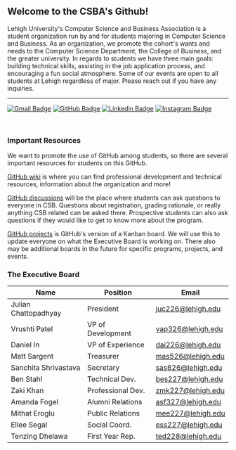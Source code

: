 ## Welcome to the CSBA's Github!

Lehigh University's Computer Science and Business Association is a student organization run by and for students majoring in Computer Science and Business. As an organization, we promote the cohort's wants and needs to the Computer Science Department, the College of Business, and the greater university. In regards to students we have three main goals: building technical skills, assisting in the job application process, and encouraging a fun social atmosphere. Some of our events are open to all students at Lehigh regardless of major. Please reach out if you have any inquiries.

---
[![Gmail Badge](https://img.shields.io/badge/-@incsba-ea4335?style=flat-square&labelColor=ea4335&logo=gmail&logoColor=white&link=https://mailto:incsba@lehigh.edu)](mailto:incsba@lehigh.edu)
[![GitHub Badge](https://img.shields.io/badge/-@Lehigh_CSB-%2312100E?style=flat-square&logo=GitHub&logoColor=white&link=https://www.github.com/Lehigh-CSB/)](https://www.github.com/Lehigh-CSB/)
[![Linkedin Badge](https://img.shields.io/badge/-@Lehigh_CSB-blue?style=flat-square&logo=Linkedin&logoColor=white&link=https://www.linkedin.com/groups/4481359/)](https://www.linkedin.com/groups/4481359/)
[![Instagram Badge](https://img.shields.io/badge/-@lehighcsb-e1306c?style=flat-square&labelColor=e1306c&logo=instagram&logoColor=white&link=https://www.instagram.com/lehighcsb/)](https://www.instagram.com/lehighcsb/)

<br />

### Important Resources

We want to promote the use of GitHub among students, so there are several important resources for students on this GitHub. 

[GitHub wiki](https://github.com/Lehigh-CSB/Computer-Science-and-Business-Association/wiki) is where you can find professional development and technical resources, information about the organization and more!

[GitHub discussions](https://github.com/orgs/Lehigh-CSB/discussions) will be the place where students can ask questions to everyone in CSB. Questions about registration, grading rationale, or really anything CSB related can be asked there. Prospective students can also ask questions if they would like to get to know more about the program.

[GitHub projects](https://github.com/orgs/Lehigh-CSB/projects?type=beta) is GitHub's version of a Kanban board. We will use this to update everyone on what the Executive Board is working on. There also may be additional boards in the future for specific programs, projects, and events.

### The Executive Board
| Name                 | Position          | Email             |
| -------------------- | ----------------- | ----------------- |
| Julian Chattopadhyay | President         | juc226@lehigh.edu |
| Vrushti Patel        | VP of Development | vap326@lehigh.edu |
| Daniel In            | VP of Experience  | dai226@lehigh.edu |
| Matt Sargent         | Treasurer         | mas526@lehigh.edu |
| Sanchita Shrivastava | Secretary         | sas626@lehigh.edu |
| Ben Stahl            | Technical Dev.    | bes227@lehigh.edu |
| Zaki Khan            | Professional Dev. | zmk227@lehigh.edu |
| Amanda Fogel         | Alumni Relations  | asf327@lehigh.edu |
| Mithat Eroglu        | Public Relations  | mee227@lehigh.edu |
| Ellee Segal          | Social Coord.     | ess227@lehigh.edu |
| Tenzing Dhelawa      | First Year Rep.   | ted228@lehigh.edu |

